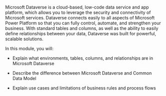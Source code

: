 Microsoft Dataverse is a cloud-based, low-code data service and app platform, which allows you to leverage the security and connectivity of Microsoft services. Dataverse connects easily to all aspects of Microsoft Power Platform so that you can fully control, automate, and strengthen your business. With standard tables and columns, as well as the ability to easily define relationships between your data, Dataverse was built for powerful, scalable solutions.

In this module, you will: 

- Explain what environments, tables, columns, and relationships are in Microsoft Dataverse

- Describe the difference between Microsoft Dataverse and Common Data Model

- Explain use cases and limitations of business rules and process flows